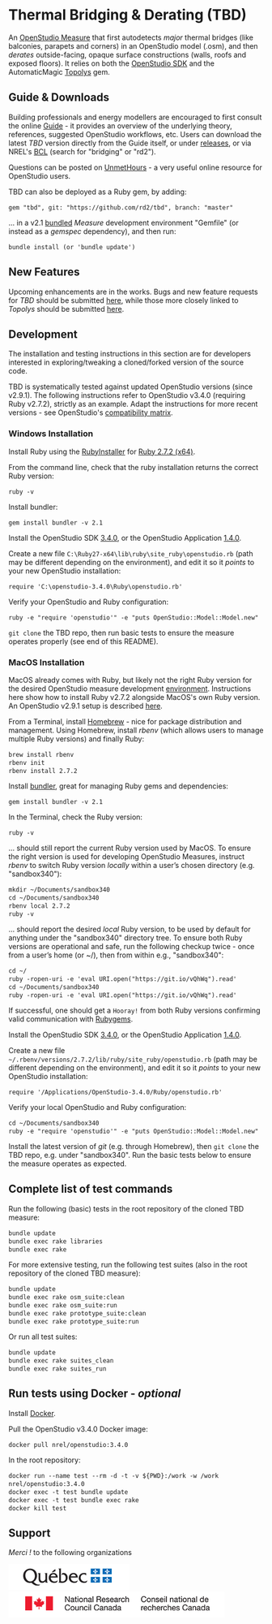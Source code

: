 # Thermal Bridging & Derating (TBD)  

An [OpenStudio Measure](https://nrel.github.io/OpenStudio-user-documentation/reference/measure_writing_guide/) that first autodetects _major_ thermal bridges (like balconies, parapets and corners) in an OpenStudio model (.osm), and then _derates_ outside-facing, opaque surface constructions (walls, roofs and exposed floors). It relies on both the [OpenStudio SDK](https://openstudio-sdk-documentation.s3.amazonaws.com/index.html) and the AutomaticMagic [Topolys](https://github.com/automaticmagic/topolys) gem.

## Guide & Downloads

Building professionals and energy modellers are encouraged to first consult the online [Guide](https://rd2.github.io/tbd/) - it provides an overview of the underlying theory, references, suggested OpenStudio workflows, etc. Users can download the latest _TBD_ version directly from the Guide itself, or under [releases](https://github.com/rd2/tbd/releases), or via NREL's [BCL](https://bcl.nrel.gov) (search for "bridging" or "rd2").

Questions can be posted on [UnmetHours](https://unmethours.com) - a very useful online resource for OpenStudio users.

TBD can also be deployed as a Ruby gem, by adding:  

```
gem "tbd", git: "https://github.com/rd2/tbd", branch: "master"
```  

... in a v2.1 [bundled](https://bundler.io) _Measure_ development environment "Gemfile" (or instead as a _gemspec_ dependency), and then run:  

```
bundle install (or 'bundle update')
```

## New Features  

Upcoming enhancements are in the works. Bugs and new feature requests for _TBD_ should be submitted [here](https://github.com/rd2/tbd/issues), while those more closely linked to _Topolys_ should be submitted [here](https://github.com/automaticmagic/topolys/issues).

## Development

The installation and testing instructions in this section are for developers interested in exploring/tweaking a cloned/forked version of the source code.

TBD is systematically tested against updated OpenStudio versions (since v2.9.1). The following instructions refer to OpenStudio v3.4.0 (requiring Ruby v2.7.2), strictly as an example. Adapt the instructions for more recent versions - see OpenStudio's [compatibility matrix](https://github.com/NREL/OpenStudio/wiki/OpenStudio-SDK-Version-Compatibility-Matrix).

### Windows Installation

Install Ruby using the [RubyInstaller](https://rubyinstaller.org/downloads/archives/) for [Ruby 2.7.2 (x64)](https://github.com/oneclick/rubyinstaller2/releases/tag/RubyInstaller-2.7.2-1/rubyinstaller-2.7.2-1-x64.exe).

From the command line, check that the ruby installation returns the correct Ruby version:
```
ruby -v
```

Install bundler:
```
gem install bundler -v 2.1
```

Install the OpenStudio SDK [3.4.0](https://github.com/NREL/OpenStudio/releases/tag/v3.4.0), or the OpenStudio Application [1.4.0](https://github.com/openstudiocoalition/OpenStudioApplication/releases/tag/v1.4.0).

Create a new file ```C:\Ruby27-x64\lib\ruby\site_ruby\openstudio.rb```  (path may be different depending on the environment), and edit it so it _points_ to your new OpenStudio installation:

```
require 'C:\openstudio-3.4.0\Ruby\openstudio.rb'
```

Verify your OpenStudio and Ruby configuration:
```
ruby -e "require 'openstudio'" -e "puts OpenStudio::Model::Model.new"
```

`git clone` the TBD repo, then run basic tests to ensure the measure operates properly (see end of this README).


### MacOS Installation

MacOS already comes with Ruby, but likely not the right Ruby version for the desired OpenStudio measure development [environment](https://github.com/NREL/OpenStudio/wiki/OpenStudio-SDK-Version-Compatibility-Matrix). Instructions here show how to install Ruby v2.7.2 alongside MacOS's own Ruby version. An OpenStudio v2.9.1 setup is described [here](https://github.com/rd2/tbd/blob/master/v291_MacOS.md).

From a Terminal, install [Homebrew](https://brew.sh/index) - nice for package distribution and management. Using Homebrew, install _rbenv_ (which allows users to manage multiple Ruby versions) and finally Ruby:

```
brew install rbenv
rbenv init
rbenv install 2.7.2
```
Install [bundler](https://bundler.io), great for managing Ruby gems and dependencies:

```
gem install bundler -v 2.1
```

In the Terminal, check the Ruby version:

```
ruby -v
```

... should still report the current Ruby version used by MacOS. To ensure the right version is used for developing OpenStudio Measures, instruct _rbenv_ to switch Ruby version _locally_ within a user’s chosen directory (e.g. "sandbox340"):

```
mkdir ~/Documents/sandbox340
cd ~/Documents/sandbox340
rbenv local 2.7.2
ruby -v
```
… should report the desired _local_ Ruby version, to be used by default for anything under the "sandbox340" directory tree. To ensure both Ruby versions are operational and safe, run the following checkup twice - once from a user’s home (or ~/), then from within e.g., "sandbox340":

```
cd ~/
ruby -ropen-uri -e 'eval URI.open("https://git.io/vQhWq").read'
cd ~/Documents/sandbox340
ruby -ropen-uri -e 'eval URI.open("https://git.io/vQhWq").read'
```

If successful, one should get a ```Hooray!``` from both Ruby versions confirming valid communication with [Rubygems](https://rubygems.org/).

Install the OpenStudio SDK [3.4.0](https://github.com/NREL/OpenStudio/releases/tag/v3.4.0), or the OpenStudio Application [1.4.0](https://github.com/openstudiocoalition/OpenStudioApplication/releases/tag/v1.4.0).

Create a new file ```~/.rbenv/versions/2.7.2/lib/ruby/site_ruby/openstudio.rb```  (path may be different depending on the environment), and edit it so it _points_ to your new OpenStudio installation:

```
require '/Applications/OpenStudio-3.4.0/Ruby/openstudio.rb'
```

Verify your local OpenStudio and Ruby configuration:

```
cd ~/Documents/sandbox340
ruby -e "require 'openstudio'" -e "puts OpenStudio::Model::Model.new"
```

Install the latest version of _git_ (e.g. through Homebrew), then ```git clone``` the TBD repo, e.g. under "sandbox340". Run the basic tests below to ensure the measure operates as expected.


## Complete list of test commands

Run the following (basic) tests in the root repository of the cloned TBD measure:
```
bundle update
bundle exec rake libraries
bundle exec rake
```

For more extensive testing, run the following test suites (also in the root repository of the cloned TBD measure):
```
bundle update
bundle exec rake osm_suite:clean
bundle exec rake osm_suite:run
bundle exec rake prototype_suite:clean
bundle exec rake prototype_suite:run
```

Or run all test suites:

```
bundle update
bundle exec rake suites_clean
bundle exec rake suites_run
```

## Run tests using Docker - _optional_

Install [Docker](https://docs.docker.com/desktop/#download-and-install).

Pull the OpenStudio v3.4.0 Docker image:
```
docker pull nrel/openstudio:3.4.0
```

In the root repository:
```
docker run --name test --rm -d -t -v ${PWD}:/work -w /work nrel/openstudio:3.4.0
docker exec -t test bundle update
docker exec -t test bundle exec rake
docker kill test
```

## Support

_Merci !_ to the following organizations

[![](https://github.com/rd2/tbd/blob/master/sponsors/quebec.png)](https://transitionenergetique.gouv.qc.ca)
[![](https://github.com/rd2/tbd/blob/master/sponsors/canada.png)](https://nrc.canada.ca/en/research-development/research-collaboration/research-centres/construction-research-centre)
